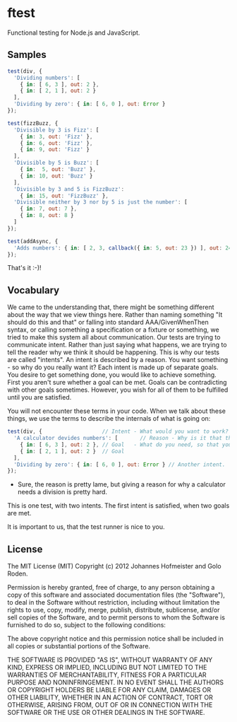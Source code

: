# ftest

Functional testing for Node.js and JavaScript.

## Samples

```javascript
test(div, {
  'Dividing numbers': [
    { in: [ 6, 3 ], out: 2 },
    { in: [ 2, 1 ], out: 2 }
  ],
  'Dividing by zero': { in: [ 6, 0 ], out: Error }
});

test(fizzBuzz, {
  'Divisible by 3 is Fizz': [
    { in: 3, out: 'Fizz' },
    { in: 6, out: 'Fizz' },
    { in: 9, out: 'Fizz' }
  ],
  'Divisible by 5 is Buzz': [
    { in:  5, out: 'Buzz' },
    { in: 10, out: 'Buzz' }
  ],
  'Divisible by 3 and 5 is FizzBuzz':
    { in: 15, out: 'FizzBuzz' },
  'Divisible neither by 3 nor by 5 is just the number': [
    { in: 7, out: 7 },
    { in: 8, out: 8 }
  ]
});

test(addAsync, {
  'Adds numbers': { in: [ 2, 3, callback({ in: 5, out: 23 }) ], out: 24 }
});
```

That's it :-)!

## Vocabulary

We came to the understanding that, there might be something different about the way that we view things here.
Rather than naming something "It should do this and that" or falling into standard AAA/GivenWhenThen syntax, or calling something a specification or a fixture or something, we tried to make this system all about communication. Our tests are trying to communicate intent. Rather than just saying what happens, we are trying to tell the reader why we think it should be happening. This is why our tests are called "intents". An intent is described by a reason. You want something - so why do you really want it? Each intent is made up of separate goals. You desire to get something done, you would like to achieve something. First you aren't sure whether a goal can be met. Goals can be contradicting with other goals sometimes. However, you wish for all of them to be fulfilled until you are satisfied. 
 
You will not encounter these terms in your code. When we talk about these things, we use the terms to describe the internals of what is going on:

```javascript
test(div, {                   // Intent - What would you want to work?
  'A calculator devides numbers': [       // Reason - Why is it that this is important? *
    { in: [ 6, 3 ], out: 2 }, // Goal   - What do you need, so that you are happy?
    { in: [ 2, 1 ], out: 2 }  // Goal
  ],
  'Dividing by zero': { in: [ 6, 0 ], out: Error } // Another intent.
});
```
* Sure, the reason is pretty lame, but giving a reason for why a calculator needs a division is pretty hard.

This is one test, with two intents. The first intent is satisfied, when two goals are met. 

It is important to us, that the test runner is nice to you. 

## License

The MIT License (MIT)
Copyright (c) 2012 Johannes Hofmeister and Golo Roden.
 
Permission is hereby granted, free of charge, to any person obtaining a copy of this software and associated documentation files (the "Software"), to deal in the Software without restriction, including without limitation the rights to use, copy, modify, merge, publish, distribute, sublicense, and/or sell copies of the Software, and to permit persons to whom the Software is furnished to do so, subject to the following conditions:
 
The above copyright notice and this permission notice shall be included in all copies or substantial portions of the Software.
 
THE SOFTWARE IS PROVIDED "AS IS", WITHOUT WARRANTY OF ANY KIND, EXPRESS OR IMPLIED, INCLUDING BUT NOT LIMITED TO THE WARRANTIES OF MERCHANTABILITY, FITNESS FOR A PARTICULAR PURPOSE AND NONINFRINGEMENT. IN NO EVENT SHALL THE AUTHORS OR COPYRIGHT HOLDERS BE LIABLE FOR ANY CLAIM, DAMAGES OR OTHER LIABILITY, WHETHER IN AN ACTION OF CONTRACT, TORT OR OTHERWISE, ARISING FROM, OUT OF OR IN CONNECTION WITH THE SOFTWARE OR THE USE OR OTHER DEALINGS IN THE SOFTWARE.